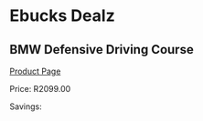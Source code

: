 
# Ebucks Dealz
## BMW Defensive Driving Course
[Product Page](https://www.ebucks.com/web/shop/productSelected.do?prodId=1146583149&catId=724368906)

Price: R2099.00

Savings: 


	